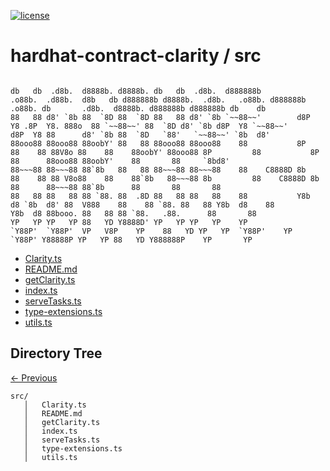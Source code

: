 
[![license](https://img.shields.io/github/license/jamesisaac/react-native-background-task.svg)](https://opensource.org/licenses/MIT)


# hardhat-contract-clarity / src

```

db   db  .d8b.  d8888b. d8888b. db   db  .d8b.  d888888b         .o88b.  .d88b.  d8b   db d888888b d8888b.  .d8b.   .o88b. d888888b         .o88b. db       .d8b.  d8888b. d888888b d888888b db    db 
88   88 d8' `8b 88  `8D 88  `8D 88   88 d8' `8b `~~88~~'        d8P  Y8 .8P  Y8. 888o  88 `~~88~~' 88  `8D d8' `8b d8P  Y8 `~~88~~'        d8P  Y8 88      d8' `8b 88  `8D   `88'   `~~88~~' `8b  d8' 
88ooo88 88ooo88 88oobY' 88   88 88ooo88 88ooo88    88           8P      88    88 88V8o 88    88    88oobY' 88ooo88 8P         88           8P      88      88ooo88 88oobY'    88       88     `8bd8'  
88~~~88 88~~~88 88`8b   88   88 88~~~88 88~~~88    88    C8888D 8b      88    88 88 V8o88    88    88`8b   88~~~88 8b         88    C8888D 8b      88      88~~~88 88`8b      88       88       88    
88   88 88   88 88 `88. 88  .8D 88   88 88   88    88           Y8b  d8 `8b  d8' 88  V888    88    88 `88. 88   88 Y8b  d8    88           Y8b  d8 88booo. 88   88 88 `88.   .88.      88       88    
YP   YP YP   YP 88   YD Y8888D' YP   YP YP   YP    YP            `Y88P'  `Y88P'  VP   V8P    YP    88   YD YP   YP  `Y88P'    YP            `Y88P' Y88888P YP   YP 88   YD Y888888P    YP       YP    

```


 - [Clarity.ts](./Clarity.ts) - [README.md](./README.md) - [getClarity.ts](./getClarity.ts) - [index.ts](./index.ts) - [serveTasks.ts](./serveTasks.ts) - [type-extensions.ts](./type-extensions.ts) - [utils.ts](./utils.ts)
## Directory Tree
[<- Previous](https://github.com/marc-aurele-besner/hardhat-contract-clarity.git)
```
src/
   │   Clarity.ts
   │   README.md
   │   getClarity.ts
   │   index.ts
   │   serveTasks.ts
   │   type-extensions.ts
   │   utils.ts
```
